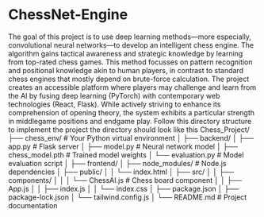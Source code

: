 # ChessNet-Engine
The goal of this project is to use deep learning methods—more especially, convolutional neural networks—to develop an intelligent chess engine. The algorithm gains tactical awareness and strategic knowledge by learning from top-rated chess games. This method focusses on pattern recognition and positional knowledge akin to human players, in contrast to standard chess engines that mostly depend on brute-force calculation.
The project creates an accessible platform where players may challenge and learn from the AI by fusing deep learning (PyTorch) with contemporary web technologies (React, Flask). While actively striving to enhance its comprehension of opening theory, the system exhibits a particular strength in middlegame positions and endgame play.
Follow this directory structure to implement the project
the directory should look like this
Chess_Project/
├── chess_env/                  # Your Python virtual environment
│
├── backend/
│   ├── app.py                 # Flask server
│   ├── model.py               # Neural network model
│   ├── chess_model.pth        # Trained model weights
│   └── evaluation.py          # Model evaluation script
│
├── frontend/
│   ├── node_modules/          # Node.js dependencies
│   ├── public/
│   │   └── index.html
│   ├── src/
│   │   ├── components/
│   │   │   └── ChessAI.js    # Chess board component
│   │   ├── App.js
│   │   ├── index.js
│   │   └── index.css
│   ├── package.json
│   ├── package-lock.json
│   └── tailwind.config.js
│
└── README.md                  # Project documentation
